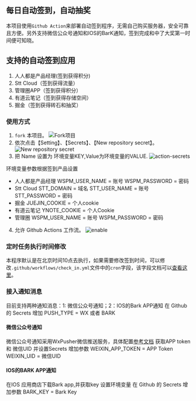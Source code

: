 ## 每日自动签到，自动抽奖
本项目使用`Github Action`来部署自动签到程序，无需自己购买服务器，安全可靠且方便。另外支持微信公众号通知和IOS的BarK通知，签到完成和中了大奖第一时间便可知晓。

## 支持的自动签到应用
1. 人人都是产品经理(签到获得积分)
2. Stt Cloud（签到获得流量）
3. 管理圈APP（签到获得积分）
4. 有道云笔记（签到获得存储空间）
5. 掘金（签到获得砖石和抽奖）

### 使用方式
1. `fork` 本项目。
![Fork项目](https://github.com/tangjiale/auto-checkin/tree/master/statics/imgs/fork.png)
2. 依次点击【Setting】、【Secrets】、【New repository secret】。
![New repository secret](https://github.com/tangjiale/auto-checkin/tree/master/statics/imgs/secrets.png)
3. 把 Name 设置为 环境变量KEY,Value为环境变量的VALUE.
![action-secrets](https://github.com/tangjiale/auto-checkin/tree/master/statics/imgs/action-secrets.png)

环境变量参数根据签到产品设置
 - 人人都是产品经理
    WSPM_USER_NAME = 账号
    WSPM_PASSWORD = 密码
 - Stt Cloud
    STT_DOMAIN = 域名
    STT_USER_NAME = 账号
    STT_PASSWORD = 密码
 - 掘金
    JUEJIN_COOKIE = 个人cookie
 - 有道云笔记
    YNOTE_COOKIE = 个人Cookie
 - 管理圈
    WSPM_USER_NAME = 账号
    WSPM_PASSWORD = 密码
4. 允许 Github Actions 工作流。
![enable](https://github.com/tangjiale/auto-checkin/tree/master/statics/imgs/enable.png)
### 定时任务执行时间修改
本程序默认是在北京时间10点去执行，如果需要修改签到时间，可以修改`.github/workflows/check_in.yml`文件中的`cron`字段，该字段文档可以[查看这里](https://docs.github.com/en/actions/reference/events-that-trigger-workflows)。

### 接入通知消息
目前支持两种通知消息：1: 微信公众号通知；2：IOS的Bark APP通知
在 Github 的 Secrets 增加
PUSH_TYPE = WX 或者 BARK
#### 微信公众号通知
微信公众号通知采用WxPusher微信推送服务，具体配置[参考文档](https://wxpusher.zjiecode.com/docs/#/)
获取APP token 和 微信UID 并设置Secrets 增加参数
WEIXIN_APP_TOKEN = APP Token
WEIXIN_UID = 微信UID
#### IOS的BARK APP通知
在IOS 应用商店下载Bark app,并获取key 设置环境变量
在 Github 的 Secrets 增加参数
BARK_KEY = Bark Key